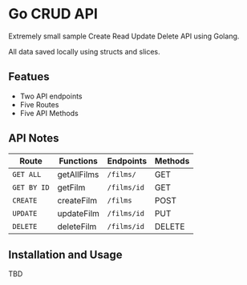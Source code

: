 # Go CRUD API
Extremely small sample Create Read Update Delete API using Golang.

All data saved locally using structs and slices.

## Featues
- Two API endpoints
- Five Routes
- Five API Methods

## API Notes
|Route |Functions |Endpoints | Methods
|--|--|--|--|
|`GET ALL`|getAllFilms|`/films/`|GET|
|`GET BY ID`|getFilm|`/films/id`|GET|
|`CREATE`|createFilm|`/films`|POST|
|`UPDATE`|updateFilm|`/films/id`|PUT|
|`DELETE`|deleteFilm|`/films/id`|DELETE|

## Installation and Usage
TBD
